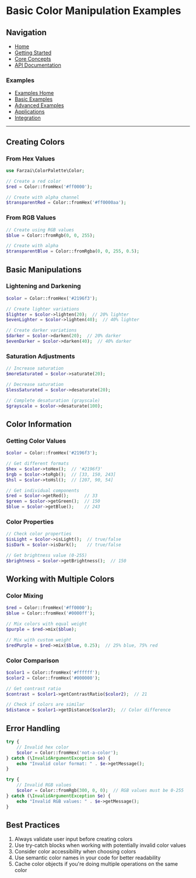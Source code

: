 # Basic Color Manipulation Examples

## Navigation

- [Home](../../README.md)
- [Getting Started](../../getting-started.md)
- [Core Concepts](../../core-concepts.md)
- [API Documentation](../../api/README.md)

### Examples
- [Examples Home](../README.md)
- [Basic Examples](../basic/README.md)
- [Advanced Examples](../advanced/README.md)
- [Applications](../applications/README.md)
- [Integration](../integration/README.md)

---

## Creating Colors

### From Hex Values

```php
use Farzai\ColorPalette\Color;

// Create a red color
$red = Color::fromHex('#ff0000');

// Create with alpha channel
$transparentRed = Color::fromHex('#ff0000aa');
```

### From RGB Values

```php
// Create using RGB values
$blue = Color::fromRgb(0, 0, 255);

// Create with alpha
$transparentBlue = Color::fromRgba(0, 0, 255, 0.5);
```

## Basic Manipulations

### Lightening and Darkening

```php
$color = Color::fromHex('#2196f3');

// Create lighter variations
$lighter = $color->lighten(20);  // 20% lighter
$evenLighter = $color->lighten(40);  // 40% lighter

// Create darker variations
$darker = $color->darken(20);  // 20% darker
$evenDarker = $color->darken(40);  // 40% darker
```

### Saturation Adjustments

```php
// Increase saturation
$moreSaturated = $color->saturate(20);

// Decrease saturation
$lessSaturated = $color->desaturate(20);

// Complete desaturation (grayscale)
$grayscale = $color->desaturate(100);
```

## Color Information

### Getting Color Values

```php
$color = Color::fromHex('#2196f3');

// Get different formats
$hex = $color->toHex();  // '#2196f3'
$rgb = $color->toRgb();  // [33, 150, 243]
$hsl = $color->toHsl();  // [207, 90, 54]

// Get individual components
$red = $color->getRed();      // 33
$green = $color->getGreen();  // 150
$blue = $color->getBlue();    // 243
```

### Color Properties

```php
// Check color properties
$isLight = $color->isLight();  // true/false
$isDark = $color->isDark();    // true/false

// Get brightness value (0-255)
$brightness = $color->getBrightness();  // 150
```

## Working with Multiple Colors

### Color Mixing

```php
$red = Color::fromHex('#ff0000');
$blue = Color::fromHex('#0000ff');

// Mix colors with equal weight
$purple = $red->mix($blue);

// Mix with custom weight
$redPurple = $red->mix($blue, 0.25);  // 25% blue, 75% red
```

### Color Comparison

```php
$color1 = Color::fromHex('#ffffff');
$color2 = Color::fromHex('#000000');

// Get contrast ratio
$contrast = $color1->getContrastRatio($color2);  // 21

// Check if colors are similar
$distance = $color1->getDistance($color2);  // Color difference
```

## Error Handling

```php
try {
    // Invalid hex color
    $color = Color::fromHex('not-a-color');
} catch (\InvalidArgumentException $e) {
    echo "Invalid color format: " . $e->getMessage();
}

try {
    // Invalid RGB values
    $color = Color::fromRgb(300, 0, 0);  // RGB values must be 0-255
} catch (\InvalidArgumentException $e) {
    echo "Invalid RGB values: " . $e->getMessage();
}
```

## Best Practices

1. Always validate user input before creating colors
2. Use try-catch blocks when working with potentially invalid color values
3. Consider color accessibility when choosing colors
4. Use semantic color names in your code for better readability
5. Cache color objects if you're doing multiple operations on the same color 